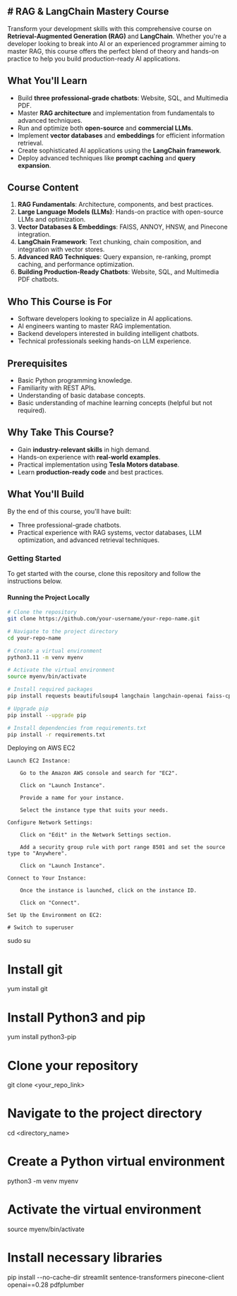 ## # RAG & LangChain Mastery Course

Transform your development skills with this comprehensive course on **Retrieval-Augmented Generation (RAG)** and **LangChain**. Whether you're a developer looking to break into AI or an experienced programmer aiming to master RAG, this course offers the perfect blend of theory and hands-on practice to help you build production-ready AI applications.

## What You'll Learn
- Build **three professional-grade chatbots**: Website, SQL, and Multimedia PDF.
- Master **RAG architecture** and implementation from fundamentals to advanced techniques.
- Run and optimize both **open-source** and **commercial LLMs**.
- Implement **vector databases** and **embeddings** for efficient information retrieval.
- Create sophisticated AI applications using the **LangChain framework**.
- Deploy advanced techniques like **prompt caching** and **query expansion**.

## Course Content
1. **RAG Fundamentals**: Architecture, components, and best practices.
2. **Large Language Models (LLMs)**: Hands-on practice with open-source LLMs and optimization.
3. **Vector Databases & Embeddings**: FAISS, ANNOY, HNSW, and Pinecone integration.
4. **LangChain Framework**: Text chunking, chain composition, and integration with vector stores.
5. **Advanced RAG Techniques**: Query expansion, re-ranking, prompt caching, and performance optimization.
6. **Building Production-Ready Chatbots**: Website, SQL, and Multimedia PDF chatbots.

## Who This Course is For
- Software developers looking to specialize in AI applications.
- AI engineers wanting to master RAG implementation.
- Backend developers interested in building intelligent chatbots.
- Technical professionals seeking hands-on LLM experience.

## Prerequisites
- Basic Python programming knowledge.
- Familiarity with REST APIs.
- Understanding of basic database concepts.
- Basic understanding of machine learning concepts (helpful but not required).

## Why Take This Course?
- Gain **industry-relevant skills** in high demand.
- Hands-on experience with **real-world examples**.
- Practical implementation using **Tesla Motors database**.
- Learn **production-ready code** and best practices.

## What You'll Build
By the end of this course, you'll have built:
- Three professional-grade chatbots.
- Practical experience with RAG systems, vector databases, LLM optimization, and advanced retrieval techniques.

### Getting Started
To get started with the course, clone this repository and follow the instructions below.

#### Running the Project Locally

```bash
# Clone the repository
git clone https://github.com/your-username/your-repo-name.git

# Navigate to the project directory
cd your-repo-name

# Create a virtual environment
python3.11 -m venv myenv

# Activate the virtual environment
source myenv/bin/activate

# Install required packages
pip install requests beautifulsoup4 langchain langchain-openai faiss-cpu numpy lxml openai

# Upgrade pip
pip install --upgrade pip

# Install dependencies from requirements.txt
pip install -r requirements.txt
```
Deploying on AWS EC2

    Launch EC2 Instance:

        Go to the Amazon AWS console and search for "EC2".

        Click on "Launch Instance".

        Provide a name for your instance.

        Select the instance type that suits your needs.

    Configure Network Settings:

        Click on "Edit" in the Network Settings section.

        Add a security group rule with port range 8501 and set the source type to "Anywhere".

        Click on "Launch Instance".

    Connect to Your Instance:

        Once the instance is launched, click on the instance ID.

        Click on "Connect".

    Set Up the Environment on EC2:

    # Switch to superuser
sudo su

# Install git
yum install git

# Install Python3 and pip
yum install python3-pip

# Clone your repository
git clone <your_repo_link>

# Navigate to the project directory
cd <directory_name>

# Create a Python virtual environment
python3 -m venv myenv

# Activate the virtual environment
source myenv/bin/activate

# Install necessary libraries
pip install --no-cache-dir streamlit sentence-transformers pinecone-client openai==0.28 pdfplumber
```